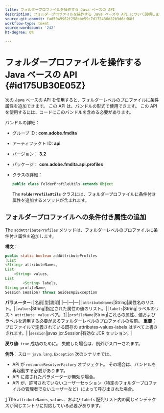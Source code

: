 ```yaml
---
title: フォルダープロファイルを操作する Java ベースの API
description: フォルダープロファイルを操作する Java ベースの API について説明します。
source-git-commit: fad5049962f258bbe59c7d172436d82b3d6cd68f
workflow-type: tm+mt
source-wordcount: '242'
ht-degree: 0%

---
```



# フォルダープロファイルを操作する Java ベースの API {#id175UB30E05Z}

次の Java ベースの API を使用すると、フォルダーレベルのプロファイルに条件属性を追加できます。 この API は、バンドルの形式で使用できます。 この API を使用するには、コードにこのバンドルを含める必要があります。

バンドルの詳細：

- グループ ID : **com.adobe.fmdita**

- アーティファクト ID: **api**

- バージョン： **3.2**

- パッケージ： **com.adobe.fmdita.api.profiles**

- クラスの詳細：

  ```JAVA
  public class FolderProfileUtils extends Object
  ```

  The **`FolderProfileUtils`** クラスには、フォルダープロファイルに条件付き属性を追加するメソッドが含まれます。


## フォルダープロファイルへの条件付き属性の追加

The ``addAttributeProfiles`` メソッドは、フォルダーレベルのプロファイルに条件付き属性を追加します。

**構文**：

```JAVA
public static boolean addAttributeProfiles
(List
<String> attributeNames, 
List
    <String> values, 
List
        <String> labels,
String profileName, 
Session session) throws GuidesApiException
```

**パラメーター**: |名前|型|説明| |—|—|—| |``attributeNames``|String|属性名のリスト。| |``values``|String|指定された属性の値のリスト。| |`labels`|String|ラベルのリスト `attribute`- `value` ペア。 [1](#fntarg_1)| |`profileName`|String|これらの属性、値およびラベルを適用する必要があるフォルダーレベルのプロファイルの名前。 **重要：** プロファイルで定義されている既存の attributes-values-labels はすべて上書きされます。| |`session`|javax.jcr.Session|有効な JCR セッション。|

**戻り値**:
`true` 成功のために。 失敗した場合は、例外がスローされます。

**例外**：スロー ``java.lang.Exception`` 次のシナリオでは、

- API が `resourceResolverFactory` オブジェクト。 その場合は、バンドルを再起動する必要があります。
- API に渡されたパラメーターが無効な場合。
- API が、許可されていないユーザーセッション（特定のフォルダープロファイルの管理者でないユーザーなど）によって呼び出された場合。

[1](#fnsrc_1) The `attributeNames`, `values`、および `labels` 配列リスト内の同じインデックスが同じエントリに対応している必要があります。


